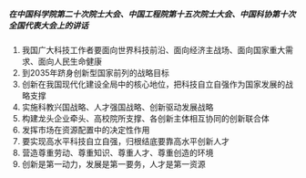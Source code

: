 ##### 在中国科学院第二十次院士大会、中国工程院第十五次院士大会、中国科协第十次全国代表大会上的讲话

1. 我国广大科技工作者要面向世界科技前沿、面向经济主战场、面向国家重大需求、面向人民生命健康
2. 到2035年跻身创新型国家前列的战略目标
3. 创新在我国现代化建设全局中的核心地位，把科技自立自强作为国家发展的战略支撑
4. 实施科教兴国战略、人才强国战略、创新驱动发展战略
5. 构建龙头企业牵头、高校院所支撑、各创新主体相互协同的创新联合体
6. 发挥市场在资源配置中的决定性作用
7. 要实现高水平科技自立自强，归根结底要靠高水平创新人才
8. 营造尊重劳动、尊重知识、尊重人才、尊重创造的环境
9. 创新是第一动力，发展是第一要务，人才是第一资源